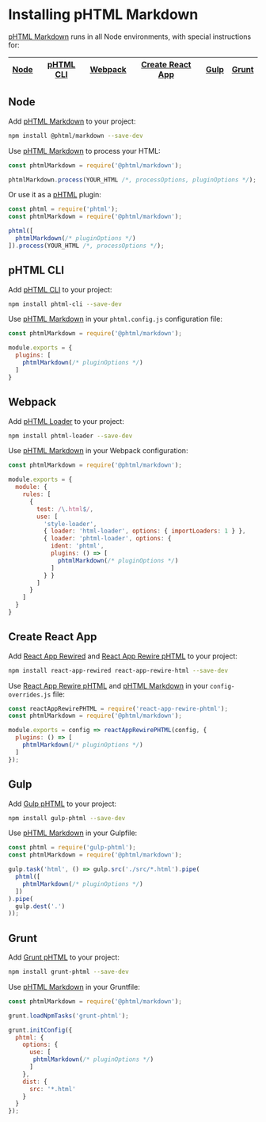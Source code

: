 # Installing pHTML Markdown

[pHTML Markdown] runs in all Node environments, with special instructions for:

| [Node](#node) | [pHTML CLI](#phtml-cli) | [Webpack](#webpack) | [Create React App](#create-react-app) | [Gulp](#gulp) | [Grunt](#grunt) |
| --- | --- | --- | --- | --- | --- |

## Node

Add [pHTML Markdown] to your project:

```bash
npm install @phtml/markdown --save-dev
```

Use [pHTML Markdown] to process your HTML:

```js
const phtmlMarkdown = require('@phtml/markdown');

phtmlMarkdown.process(YOUR_HTML /*, processOptions, pluginOptions */);
```

Or use it as a [pHTML] plugin:

```js
const phtml = require('phtml');
const phtmlMarkdown = require('@phtml/markdown');

phtml([
  phtmlMarkdown(/* pluginOptions */)
]).process(YOUR_HTML /*, processOptions */);
```

## pHTML CLI

Add [pHTML CLI] to your project:

```bash
npm install phtml-cli --save-dev
```

Use [pHTML Markdown] in your `phtml.config.js` configuration file:

```js
const phtmlMarkdown = require('@phtml/markdown');

module.exports = {
  plugins: [
    phtmlMarkdown(/* pluginOptions */)
  ]
}
```

## Webpack

Add [pHTML Loader] to your project:

```bash
npm install phtml-loader --save-dev
```

Use [pHTML Markdown] in your Webpack configuration:

```js
const phtmlMarkdown = require('@phtml/markdown');

module.exports = {
  module: {
    rules: [
      {
        test: /\.html$/,
        use: [
          'style-loader',
          { loader: 'html-loader', options: { importLoaders: 1 } },
          { loader: 'phtml-loader', options: {
            ident: 'phtml',
            plugins: () => [
              phtmlMarkdown(/* pluginOptions */)
            ]
          } }
        ]
      }
    ]
  }
}
```

## Create React App

Add [React App Rewired] and [React App Rewire pHTML] to your project:

```bash
npm install react-app-rewired react-app-rewire-html --save-dev
```

Use [React App Rewire pHTML] and [pHTML Markdown] in your
`config-overrides.js` file:

```js
const reactAppRewirePHTML = require('react-app-rewire-phtml');
const phtmlMarkdown = require('@phtml/markdown');

module.exports = config => reactAppRewirePHTML(config, {
  plugins: () => [
    phtmlMarkdown(/* pluginOptions */)
  ]
});
```

## Gulp

Add [Gulp pHTML] to your project:

```bash
npm install gulp-phtml --save-dev
```

Use [pHTML Markdown] in your Gulpfile:

```js
const phtml = require('gulp-phtml');
const phtmlMarkdown = require('@phtml/markdown');

gulp.task('html', () => gulp.src('./src/*.html').pipe(
  phtml([
    phtmlMarkdown(/* pluginOptions */)
  ])
).pipe(
  gulp.dest('.')
));
```

## Grunt

Add [Grunt pHTML] to your project:

```bash
npm install grunt-phtml --save-dev
```

Use [pHTML Markdown] in your Gruntfile:

```js
const phtmlMarkdown = require('@phtml/markdown');

grunt.loadNpmTasks('grunt-phtml');

grunt.initConfig({
  phtml: {
    options: {
      use: [
       phtmlMarkdown(/* pluginOptions */)
      ]
    },
    dist: {
      src: '*.html'
    }
  }
});
```

[Gulp pHTML]: https://github.com/phtmlorg/gulp-phtml
[Grunt pHTML]: https://github.com/phtmlorg/grunt-phtml
[pHTML]: https://github.com/phtmlorg/phtml
[pHTML CLI]: https://github.com/phtmlorg/phtml-cli
[pHTML Loader]: https://github.com/phtmlorg/phtml-loader
[pHTML Markdown]: https://github.com/phtmlorg/phtml-markdown
[React App Rewire pHTML]: https://github.com/phtmlorg/react-app-rewire-phtml
[React App Rewired]: https://github.com/timarney/react-app-rewired
